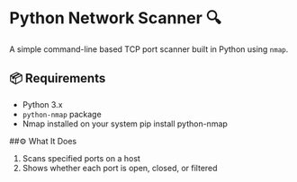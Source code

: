 # Python Network Scanner 🔍

A simple command-line based TCP port scanner built in Python using `nmap`.

## 📦 Requirements
- Python 3.x
- `python-nmap` package
- Nmap installed on your system
pip install python-nmap


##⚙️ What It Does
1. Scans specified ports on a host
2. Shows whether each port is open, closed, or filtered
